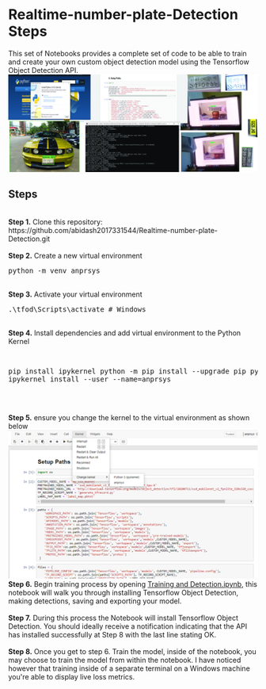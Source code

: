 # Realtime-number-plate-Detection Steps 

<p>This set of Notebooks provides a complete set of code to be able to train and create your own custom object detection model using the Tensorflow Object Detection API.
<img src="https://github.com/abidash2017331544/Realtime-number-plate-Detection/blob/main/Untitled-2.jpg">

## Steps
<br />
<b>Step 1.</b> Clone this repository: https://github.com/abidash2017331544/Realtime-number-plate-Detection.git
<br/><br/>
<b>Step 2.</b> Create a new virtual environment 
<pre>
python -m venv anprsys
</pre> 
<br/>
<b>Step 3.</b> Activate your virtual environment
<pre>
.\tfod\Scripts\activate # Windows 
</pre>
<br/>
<b>Step 4.</b> Install dependencies and add virtual environment to the Python Kernel
<pre>

pip install ipykernel
python -m pip install --upgrade pip
python -m ipykernel install --user --name=anprsys

</pre>
<br/>
<b>Step 5.</b>  ensure you change the kernel to the virtual environment as shown below
<img src="https://github.com/abidash2017331544/Realtime-number-plate-Detection/blob/main/Screenshot%202022-07-03%20233459.png"> 
<br/>
<b>Step  6.</b> Begin training process by opening <a href="https://github.com/abidash2017331544/Realtime-number-plate-Detection/blob/main/Training%20and%20Detection.ipynb">Training and Detection.ipynb</a>, this notebook will walk you through installing Tensorflow Object Detection, making detections, saving and exporting your model. 
<br /><br/>
<b>Step 7.</b> During this process the Notebook will install Tensorflow Object Detection. You should ideally receive a notification indicating that the API has installed successfully at Step 8 with the last line stating OK.  
<br /> <br/>
<b>Step 8.</b> Once you get to step 6. Train the model, inside of the notebook, you may choose to train the model from within the notebook. I have noticed however that training inside of a separate terminal on a Windows machine you're able to display live loss metrics. 
<br />
